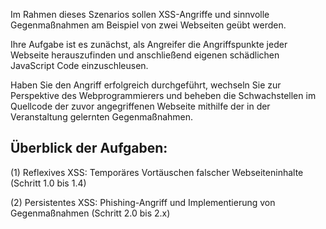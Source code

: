 Im Rahmen dieses Szenarios sollen XSS-Angriffe und sinnvolle Gegenmaßnahmen am Beispiel von zwei Webseiten geübt werden.

Ihre Aufgabe ist es zunächst, als Angreifer die Angriffspunkte jeder Webseite herauszufinden und anschließend eigenen schädlichen 
JavaScript Code einzuschleusen. 

Haben Sie den Angriff erfolgreich durchgeführt, wechseln Sie zur Perspektive des Webprogrammierers und beheben die 
Schwachstellen im Quellcode der zuvor angegriffenen Webseite mithilfe der in der Veranstaltung gelernten Gegenmaßnahmen.

## Überblick der Aufgaben:

(1) Reflexives XSS: Temporäres Vortäuschen falscher Webseiteninhalte (Schritt 1.0 bis 1.4)

(2) Persistentes XSS: Phishing-Angriff und Implementierung von Gegenmaßnahmen (Schritt 2.0 bis 2.x)